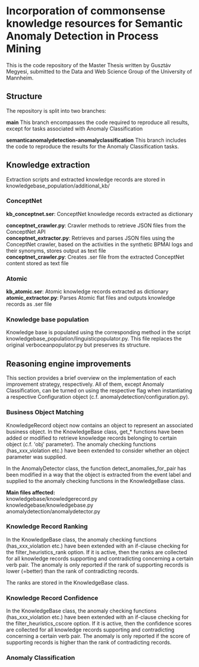 # Incorporation of commonsense knowledge resources for Semantic Anomaly Detection in Process Mining

This is the code repository of the Master Thesis written by Gusztáv Megyesi, submitted to the Data and Web Science Group of the University of Mannheim.

## Structure

The repository is split into two branches:

<b>main</b> This branch encompasses the code required to reproduce all results, except for tasks associated with Anomaly Classification

<b>semanticanomalydetection-anomalyclassification</b> This branch includes the code to reproduce the results for the Anomaly Classification tasks.

## Knowledge extraction

Extraction scripts and extracted knowledge records are stored in knowledgebase_population/additional_kb/

### ConceptNet

<b>kb_conceptnet.ser</b>: ConceptNet knowledge records extracted as dictionary

<b>conceptnet_crawler.py</b>: Crawler methods to retrieve JSON files from the ConceptNet API<br>
<b>conceptnet_extractor.py</b>: Retrieves and parses JSON files using the ConceptNet crawler, based on the activities in the synthetic BPMAI logs and their synonyms, stores output as text file<br>
<b>conceptnet_crawler.py</b>: Creates .ser file from the extracted ConceptNet content stored as text file<br>

### Atomic

<b>kb_atomic.ser</b>: Atomic knowledge records extracted as dictionary<br>
<b>atomic_extractor.py</b>: Parses Atomic flat files and outputs knowledge records as .ser file

### Knowledge base population

Knowledge base is populated using the corresponding method in the script knowledgebase_population/linguisticpopulator.py. This file replaces the original verboceanpopulator.py but preserves its structure.

## Reasoning engine improvements

This section provides a brief overview on the implementation of each improvement strategy, respectively. All of them, except Anomaly Classification, can be turned on using the respective flag when instantiating a respective Configuration object (c.f. anomalydetection/configuration.py).

### Business Object Matching

KnowledgeRecord object now contains an object to represent an associated business object. In the KnowledgeBase class, get_* functions have been added or modified to retrieve knowledge records belonging to certain object (c.f. 'obj' parameter). The anomaly checking functions (has_xxx_violation etc.) have been extended to consider whether an object parameter was supplied.

In the AnomalyDetector class, the function detect_anomalies_for_pair has been modified in a way that the object is extracted from the event label and supplied to the anomaly checking functions in the KnowledgeBase class.

<b>Main files affected:</b><br>
knowledgebase/knowledgerecord.py<br>
knowledgebase/knowledgebase.py<br>
anomalydetection/anomalydetector.py

### Knowledge Record Ranking

In the KnowledgeBase class, the anomaly checking functions (has_xxx_violation etc.) have been extended with an if-clause checking for the filter_heuristics_rank option. If it is active, then the ranks are collected for all knowledge records supporting and contradicting concerning a certain verb pair. The anomaly is only reported if the rank of supporting records is lower (=better) than the rank of contradicting records.

The ranks are stored in the KnowledgeBase class.

### Knowledge Record Confidence

In the KnowledgeBase class, the anomaly checking functions (has_xxx_violation etc.) have been extended with an if-clause checking for the filter_heuristics_cscore option. If it is active, then the confidence scores are collected for all knowledge records supporting and contradicting concerning a certain verb pair. The anomaly is only reported if the score of supporting records is higher than the rank of contradicting records.

### Anomaly Classification
